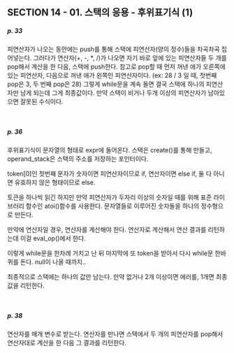 ## SECTION 14 - 01. 스택의 응용 - 후위표기식 (1)

##### p. 33

피연산자가 나오는 동안에는 push를 통해 스택에 피연산자(양의 정수)들을 차곡차곡 집어넣는다. 그러다가 연산자(+, -, \*, /)가 나오면 자기 바로 앞에 있는 피연산자들 두 개를 pop해서 계산을 한 다음, 스택에 push한다. 참고로 pop할 때 먼저 꺼낸 애가 오른쪽에 있는 피연산자, 다음으로 꺼낸 애가 왼쪽인 피연산자이다. (ex: 28 / 3 일 때, 첫번째 pop은 3, 두 번째 pop은 28) 그렇게 while문을 계속 돌면 결국 스택에 하나의 피연산자만 남게 되는데 그게 최종값이다. 만약 스택이 비거나 두개 이상의 피연산자가 남아있으면 잘못된 수식이다.

<br>

##### p. 36

후위표기식이 문자열의 형태로 expr에 들어온다.
스택은 create()를 통해 만들고, operand_stack은 스택의 주소를 저장하는 포인터이다.

token[0]인 첫번째 문자가 숫자이면 피연산자이므로 if, 연산자이면 else if, 둘 다 아니면 유효하지 않은 형태이므로 else.

토큰을 하나씩 읽긴 하지만 만약 피연산자가 두자리 이상의 숫자일 때를 위해 표준 라이브러리 함수인 atoi()함수를 사용한다. 문자열들로 이루어진 숫자들을 하나의 정수형으로 만든다.

만약에 연산자일 경우, 연산자를 계산해야 한다. 연산자로 계산해서 연산 결과를 리턴하는데 이걸 eval_op()에서 한다.

이렇게 while문을 한차례 거치고 난 뒤 마지막에 또 token을 받아서 다시 while문 한바퀴를 돈다. null이 나올 때까지..

최종적으로 스택에는 하나의 값만 남는다. 만약 없거나 2개 이상이면 에러를, 1개면 최종값을 리턴한다.

<br>

##### p. 38

연산자를 매개 변수로 받는다. 연산자를 만나면 스택에서 두 개의 피연산자를 pop해서 연산자대로 계산을 한 다음 그 결과를 리턴한다.
